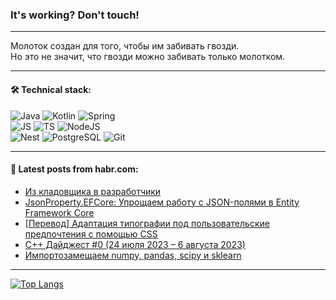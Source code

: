 ### It's working? Don't touch!

---
Молоток создан для того, чтобы им забивать гвозди. <br>
Но это не значит, что гвозди можно забивать только молотком.

---

#### 🛠️ Technical stack:

![Java](https://img.shields.io/badge/Java-informational?logo=Oracle&style=flat&logoColor=white&color=FF4500)
![Kotlin](https://img.shields.io/badge/Kotlin-informational?logo=Kotlin&style=flat&logoColor=white&color=774D97)
![Spring](https://img.shields.io/badge/SpringBoot-informational?logo=SpringBoot&style=flat&logoColor=white&color=6DB33F) <br>
![JS](https://img.shields.io/badge/JS-informational?logo=javaScript&style=flat&logoColor=black&color=F7Df1E)
![TS](https://img.shields.io/badge/TypeScript-informational?logo=typeScript&style=flat&logoColor=black&color=0667A8)
![NodeJS](https://img.shields.io/badge/NodeJS-informational?logo=node.js&style=flat&logoColor=white&color=70A760) <br>
![Nest](https://img.shields.io/badge/NestJS-informational?logo=NestJS&style=flat&logoColor=white&color=E0234E)
![PostgreSQL](https://img.shields.io/badge/PostgreSQL-informational?logo=PostgreSQL&style=flat&logoColor=white&color=DAA520)
![Git](https://img.shields.io/badge/Git-informational?logo=git&style=flat&logoColor=white&color=778899)

___

#### 💬 Latest posts from habr.com:

<!-- BLOG-POST-LIST:START -->
- [Из кладовщика в разработчики](https://habr.com/ru/articles/752874/?utm_source=habrahabr&utm_medium=rss&utm_campaign=752874)
- [JsonProperty.EFCore: Упрощаем работу с JSON-полями в Entity Framework Core](https://habr.com/ru/articles/752838/?utm_source=habrahabr&utm_medium=rss&utm_campaign=752838)
- [[Перевод] Адаптация типографии под пользовательские предпочтения с помощью CSS](https://habr.com/ru/articles/752812/?utm_source=habrahabr&utm_medium=rss&utm_campaign=752812)
- [C++ Дайджест #0 &lpar;24 июля 2023 – 6 августа 2023&rpar;](https://habr.com/ru/articles/752802/?utm_source=habrahabr&utm_medium=rss&utm_campaign=752802)
- [Импортозамещаем numpy, pandas, scipy и sklearn](https://habr.com/ru/articles/752762/?utm_source=habrahabr&utm_medium=rss&utm_campaign=752762)
<!-- BLOG-POST-LIST:END -->

---
[![Top Langs](https://github-readme-stats-git-master-advtsetting-gmailcom.vercel.app/api/top-langs/?username=zloylis&langs_count=10&hide_title=false&title_color=e6edf3&size_weight=0.5&count_weight=0.5&layout=compact&hide_border=true&theme=dracula)](https://github.com/zloylis)

<!-- ![GitHub stats](https://github-readme-stats-git-master-advtsetting-gmailcom.vercel.app/api?username=zloylis&show_icons=true&hide_border=true&theme=dracula&hide_title=true&include_all_commits=true&count_private=true&hide=contribs&hide_rank=true) -->
